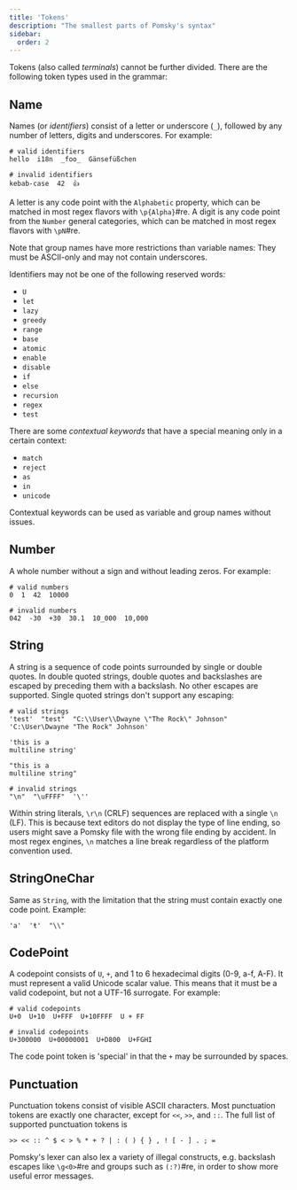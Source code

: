 ```yaml
---
title: 'Tokens'
description: "The smallest parts of Pomsky's syntax"
sidebar:
  order: 2
---
```


Tokens (also called _terminals_) cannot be further divided. There are the following token types
used in the grammar:

## Name

Names (or _identifiers_) consist of a letter or underscore (`_`), followed by any number of letters,
digits and underscores. For example:

```pomsky
# valid identifiers
hello  i18n  _foo_  Gänsefüßchen

# invalid identifiers
kebab-case  42  👍‍
```

A letter is any code point with the `Alphabetic` property, which can be matched in most regex flavors with `\p{Alpha}`#re. A digit is any code point from the `Number` general categories, which can be matched in most regex flavors with `\pN`#re.

Note that group names have more restrictions than variable names: They must be ASCII-only and may not contain underscores.

Identifiers may not be one of the following reserved words:

- `U`
- `let`
- `lazy`
- `greedy`
- `range`
- `base`
- `atomic`
- `enable`
- `disable`
- `if`
- `else`
- `recursion`
- `regex`
- `test`

There are some _contextual keywords_ that have a special meaning only in a certain context:

- `match`
- `reject`
- `as`
- `in`
- `unicode`

Contextual keywords can be used as variable and group names without issues.

## Number

A whole number without a sign and without leading zeros. For example:

```pomsky
# valid numbers
0  1  42  10000

# invalid numbers
042  -30  +30  30.1  10_000  10,000
```

## String

A string is a sequence of code points surrounded by single or double quotes. In double quoted
strings, double quotes and backslashes are escaped by preceding them with a backslash. No other
escapes are supported. Single quoted strings don't support any escaping:

```pomsky
# valid strings
'test'  "test"  "C:\\User\\Dwayne \"The Rock\" Johnson"  'C:\User\Dwayne "The Rock" Johnson'

'this is a
multiline string'

"this is a
multiline string"

# invalid strings
"\n"  "\uFFFF"  '\''
```

Within string literals, `\r\n` (CRLF) sequences are replaced with a single `\n` (LF).
This is because text editors do not display the type of line ending, so users might save a Pomsky
file with the wrong file ending by accident. In most regex engines, `\n` matches a line break
regardless of the platform convention used.

## StringOneChar

Same as `String`, with the limitation that the string must contain exactly one code point. Example:

```pomsky
'a'  'ŧ'  "\\"
```

## CodePoint

A codepoint consists of `U`, `+`, and 1 to 6 hexadecimal digits (0-9, a-f, A-F). It must
represent a valid Unicode scalar value. This means that it must be a valid codepoint, but not a
UTF-16 surrogate. For example:

```pomsky
# valid codepoints
U+0  U+10  U+FFF  U+10FFFF  U + FF

# invalid codepoints
U+300000  U+00000001  U+D800  U+FGHI
```

The code point token is 'special' in that the `+` may be surrounded by spaces.

## Punctuation

Punctuation tokens consist of visible ASCII characters. Most punctuation tokens are exactly one
character, except for `<<`, `>>`, and `::`. The full list of supported punctuation tokens is

```pomsky
>> << :: ^ $ < > % * + ? | : ( ) { } , ! [ - ] . ; =
```

Pomsky's lexer can also lex a variety of illegal constructs, e.g. backslash escapes like `\g<0>`#re
and groups such as `(:?)`#re, in order to show more useful error messages.
